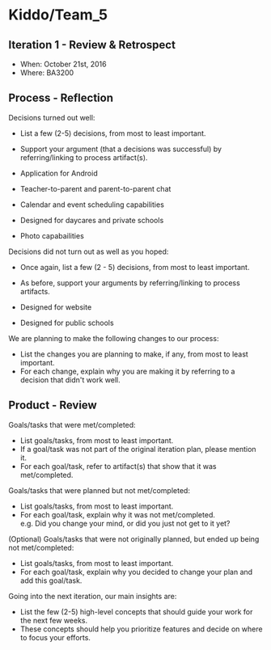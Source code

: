 # Kiddo/Team_5

## Iteration 1 - Review & Retrospect

 * When: October 21st, 2016
 * Where: BA3200

## Process - Reflection

Decisions turned out well:

 * List a few (2-5) decisions, from most to least important.
 * Support your argument (that a decisions was successful) by referring/linking to process artifact(s).
 
 
 
 * Application for Android
 * Teacher-to-parent and parent-to-parent chat
 * Calendar and event scheduling capabilities
 * Designed for daycares and private schools
 * Photo capabailities

Decisions did not turn out as well as you hoped:

 * Once again, list a few (2 - 5) decisions, from most to least important.
 * As before, support your arguments by referring/linking to process artifacts.
 
 
 
 
 * Designed for website
 * Designed for public schools

We are planning to make the following changes to our process:

 * List the changes you are planning to make, if any, from most to least important.
 * For each change, explain why you are making it by referring to a decision that didn't work well.



## Product - Review

Goals/tasks that were met/completed:

 * List goals/tasks, from most to least important.
 * If a goal/task was not part of the original iteration plan, please mention it.
 * For each goal/task, refer to artifact(s) that show that it was met/completed.

Goals/tasks that were planned but not met/completed:

 * List goals/tasks, from most to least important.
 * For each goal/task, explain why it was not met/completed.      
   e.g. Did you change your mind, or did you just not get to it yet?

(Optional) Goals/tasks that were not originally planned, but ended up being not met/completed:

 * List goals/tasks, from most to least important.
 * For each goal/task, explain why you decided to change your plan and add this goal/task.


Going into the next iteration, our main insights are:

 * List the few (2-5) high-level concepts that should guide your work for the next few weeks.
 * These concepts should help you prioritize features and decide on where to focus your efforts.
